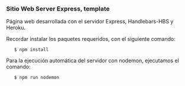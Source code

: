 ### Sitio Web Server Express, template

Página web desarrollada con el servidor Express, Handlebars-HBS y Heroku.

Recordar instalar los paquetes requeridos, con el siguiente comando:
 ```
    $ npm install
  ``` 
Para la ejecución automática del servidor con nodemon, ejecutamos el comando:
 ```
    $ npm run nodemon  
  ```